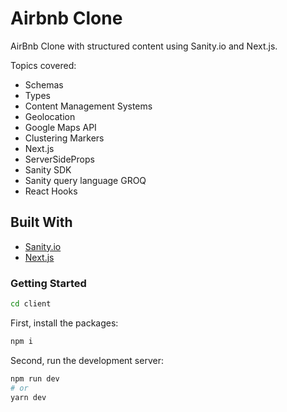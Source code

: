 # Airbnb Clone

AirBnb Clone with structured content using Sanity.io and Next.js.

Topics covered:

- Schemas
- Types
- Content Management Systems
- Geolocation
- Google Maps API
- Clustering Markers
- Next.js
- ServerSideProps
- Sanity SDK
- Sanity query language GROQ
- React Hooks

## Built With

- [Sanity.io](https://www.sanity.io/)
- [Next.js](https://nextjs.org/)

### Getting Started

```bash
cd client
```

First, install the packages:

```bash
npm i
```

Second, run the development server:

```bash
npm run dev
# or
yarn dev
```
